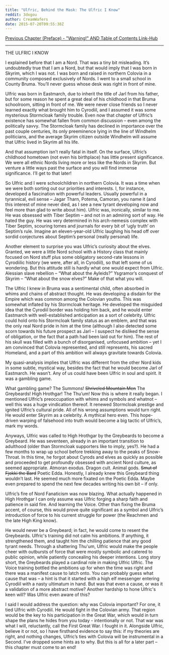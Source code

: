 ```yaml
---
title: "Ulfric, Behind the Mask: The Ulfric I Know"
reddit: 3dxgou
author: CreamWafers
date: 2015-07-20T09:55:38Z
---
```


[Previous Chapter (Preface) - "Warning!" AND Table of Contents Link-Hub](https://www.reddit.com/r/teslore/comments/3dx4pn/ulfric_behind_the_mask_warning/)

-------------------------------

THE ULFRIC I KNOW

I explained before that I am a Nord. That was a tiny bit misleading. It’s undoubtedly true that I am a Nord, but that would imply that I was born in Skyrim, which I was not. I was born and raised in northern Colovia in a community composed exclusively of Nords. I went to a small school in County Bruma. You’ll never guess whose desk was right in front of mine.

Ulfric was born in Eastmarch, due to inherit the title of Jarl from his father, but for some reason he spent a great deal of his childhood in that Bruma schoolroom, sitting in front of me. We were never close friends so I never learned exactly what brought him to Cyrodiil, and I assumed it was some mysterious Stormcloak family trouble. Even now that chapter of Ulfric’s existence has somewhat fallen from common discussion – even among the politically savvy. The Stormcloak family has declined in importance over the past couple centuries, its only preeminence lying in the line of Windhelm politicians, and the average Skyrim citizen outside Windhelm will assume that Ulfric lived in Skyrim all his life.

And that assumption isn’t really fatal in itself. On the surface, Ulfric’s childhood hometown (not even his birthplace) has little present significance. We were all ethnic Nords living more or less like the Nords in Skyrim. But venture a little ways past the surface and you will find immense significance. I’ll get to that later!

So Ulfric and I were schoolchildren in northern Colovia. It was a time when we were both sorting out our priorities and interests. I, for instance, developed a fascination with powerful leaders. Usually powerful in a tyrannical, evil sense – Jagar Tharn, Potema, Camoran, you name it (and this interest of mine never died, as I see a new tyrant developing now and feel more than glad to write about him). Ulfric was, ironically, similar to me. He was obsessed with Tiber Septim – and not in an admiring sort of way. He hated the guy. He was very determined in his arch-nemesis complex with Tiber Septim, scouring tomes and journals for every bit of ‘ugly truth’ on Septim’s rule. Imagine an eleven-year-old Ulfric laughing his head off over sordid conjectures about Septim’s personal (really personal) life.

Another element to surprise you was Ulfric’s curiosity about the elves. Granted, we were a little Nord school with a History class that mainly focused on Nord stuff plus some obligatory second-rate lessons in Cyrodiilic history (we were, after all, in Cyrodiil), so that left some of us wondering. But this attitude still is hardly what one would expect from Ulfric. Alessian slave rebellion – “What about the Ayleids?” Ysgramor’s conquest of Skyrim – “What about the snow elves?” Make of that what you will.

The Ulfric I knew in Bruma was a sentimental child, often absorbed in whims and chains of abstract thought. He was developing a disdain for the Empire which was common among the Colovian youths. This was somewhat inflated by his Stormcloak heritage. He developed the misguided idea that the Cyrodiil border was holding him back, and he would enter Eastmarch with well-established anticipation as a sort of celebrity. Ulfric could hold onto his Stormcloak family status as an emblem, and that was the only real Nord pride in him at the time (although I also detected some scorn towards his future prospect as Jarl – I suspect he disliked the sense of obligation, or the fact that a path had been laid out for him). The rest of his skull was filled with a bunch of disorganised, unfocused ambition – yet I am convinced that Colovia represented, and still represents, his sacred Homeland, and a part of this ambition will always gravitate towards Colovia.

My quasi-analysis implies that Ulfric was different from the other Nord kids in some subtle, mystical way, besides the fact that he would become Jarl of Eastmarch. He wasn’t. Any of us could have been Ulfric in soul and spirit. It was a gambling game.

What gambling game? The Summons! ~~Shriveled Mountain Men~~ The Greybeards! High Hrothgar! The Thu’um! Now this is where it really began. I mentioned Ulfric’s preoccupation with whims and symbols and whatnot – well this was a huge vindication thereof. It renewed Stormcloak prestige and ignited Ulfric’s cultural pride. All of his wrong assumptions would turn right. He would enter Skyrim as a celebrity. A mythical hero even. This hope-driven warping of falsehood into truth would become a big tactic of Ulfric’s, mark my words.

Anyways, Ulfric was called to High Hrothgar by the Greybeards to become a Greybeard. He was seventeen, already in an important transition to adulthood (older than Stormcloak supporters like to imply, yes?). He had a few months to wrap up school before trekking away to the peaks of Snow-Throat. In this time, he forgot about Cyrods and elves as quickly as possible and proceeded to get profoundly obsessed with ancient Nord culture, as seemed appropriate. Atmoran exodus. Dragon cult. Animal gods. ~~Smut of Fjokki the Bard~~ Poetic Edda. Honestly, I already knew this Greybeard thing wouldn’t last. He seemed much more fixated on the Poetic Edda. Maybe even prepared to spend the next few decades writing his own bit – if only.

Ulfric’s fire of Nord Fanaticism was now blazing. What actually happened in High Hrothgar I can only assume was Ulfric forging a sharp faith and patience in said fire. And learning the Voice. Other than fixing the Bruma accent, of course, this would prove quite significant as a symbol and Ulfric’s introduction of force to his current struggle for power (the Reachmen and the late High King know).

He would never be a Greybeard; in fact, he would come to resent the Greybeards. Ulfric's training did not calm his ambitions. If anything, it strengthened them, and taught him the chilling patience that any good tyrant needs. Through a shattering Thu'um, Ulfric would make the people cheer with outbursts of force that were mostly symbolic and catered to public opinion, while patiently concealing his deeper intentions. Long story short, the Greybeards played a cardinal role in making Ulfric Ulfric. The Voice training bottled the ambitions up for when the time was right and there was a manifest cause to latch onto. You can probably guess what cause that was – a hint is that it started with a high elf messenger entering Cyrodiil with a nasty ultimatum in hand. But was that even a cause, or was it a validation of a more abstract motive? Another hardship to hone Ulfric's keen will? Was Ulfric even aware of this?

I said I would address the question: why was Colovia important? For one, it tied Ulfric with Cyrodiil. He would fight in the Colovian army. That region would be the key to his participation in the Great War, which would in turn shape the plans he hides from you today - intentionally or not. That war was what I will, reluctantly, call the First Great War. I fought in it. Alongside Ulfric, believe it or not, so I have firsthand evidence to say this: if my theories are right, and nothing changes, Ulfric’s ties with Colovia will be instrumental in a Second. I’ve dropped some hints as to why. But this is all for a later part – this chapter must come to an end!

